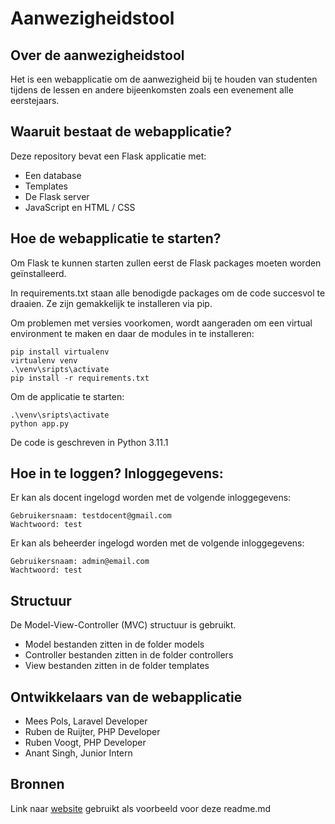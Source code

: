 # Aanwezigheidstool

## Over de aanwezigheidstool

Het is een webapplicatie om de aanwezigheid bij te houden 
van studenten tijdens de lessen en andere bijeenkomsten
zoals een evenement alle eerstejaars. 

## Waaruit bestaat de webapplicatie?

Deze repository bevat een Flask applicatie met: 
- Een database
- Templates
- De Flask server
- JavaScript en HTML / CSS

## Hoe de webapplicatie te starten?

Om Flask te kunnen starten zullen eerst de Flask packages 
moeten worden geïnstalleerd. 

In requirements.txt staan alle benodigde packages 
om de code succesvol te draaien. Ze zijn gemakkelijk
te installeren via pip.

Om problemen met versies voorkomen, wordt aangeraden om
een virtual environment te maken en daar de modules in te installeren:  
```
pip install virtualenv
virtualenv venv
.\venv\sripts\activate
pip install -r requirements.txt
```

Om de applicatie te starten: 
``` 
.\venv\sripts\activate
python app.py
```

De code is geschreven in Python 3.11.1

## Hoe in te loggen? Inloggegevens:

Er kan als docent ingelogd worden met de volgende inloggegevens: 
```
Gebruikersnaam: testdocent@gmail.com 
Wachtwoord: test
```
Er kan als beheerder ingelogd worden met de volgende inloggegevens:
```
Gebruikersnaam: admin@email.com 
Wachtwoord: test
```

## Structuur

De Model-View-Controller (MVC) structuur is gebruikt.
- Model bestanden zitten in de folder models
- Controller bestanden zitten in de folder controllers
- View bestanden zitten in de folder templates

## Ontwikkelaars van de webapplicatie

- Mees Pols, Laravel Developer
- Ruben de Ruijter, PHP Developer
- Ruben Voogt, PHP Developer
- Anant Singh, Junior Intern

## Bronnen

Link naar [website](https://github.com/Maarten-vd-Sande/voorbeeldRepo) gebruikt 
als voorbeeld voor deze readme.md